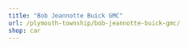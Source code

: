 ```yaml
---
title: "Bob Jeannotte Buick GMC"
url: /plymouth-township/bob-jeannotte-buick-gmc/
shop: car
---
```

